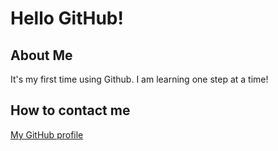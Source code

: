 # Hello GitHub!

## About Me
It's my first time using Github. I am learning one step at a time!

## How to contact me
[My GitHub profile](https://github.com/delia-sj)

